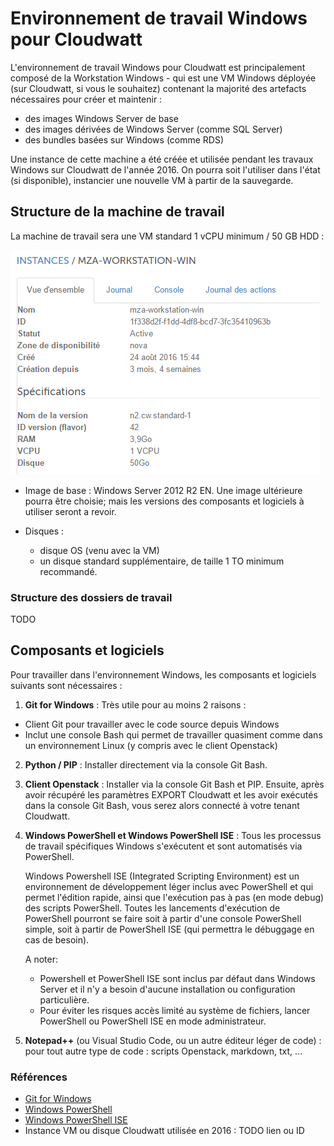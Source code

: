 # Environnement de travail Windows pour Cloudwatt


L'environnement de travail Windows pour Cloudwatt est principalement composé de la Workstation Windows - qui est une VM Windows déployée (sur Cloudwatt, si vous le souhaitez) contenant la majorité des artefacts nécessaires pour créer et maintenir :

- des images Windows Server de base
- des images dérivées de Windows Server (comme SQL Server)
- des bundles basées sur Windows (comme RDS)

Une instance de cette machine a été créée et utilisée pendant les travaux Windows sur Cloudwatt de l'année 2016. On pourra soit l'utiliser dans l'état (si disponible), instancier une nouvelle VM à partir de la sauvegarde.

## Structure de la machine de travail
La machine de travail sera une VM standard 1 vCPU minimum / 50 GB HDD :

![La VM Workstation](images/workstation-mza.png)

- Image de base : Windows Server 2012 R2 EN. Une image ultérieure pourra être choisie; mais les versions des composants et logiciels à utiliser seront a revoir.
- Disques :

    - disque OS (venu avec la VM)
    - un disque standard supplémentaire, de taille 1 TO minimum recommandé.

### Structure des dossiers de travail

TODO

## Composants et logiciels

Pour travailler dans l'environnement Windows, les composants et logiciels suivants sont nécessaires :

1. **Git for Windows** : Très utile pour au moins 2 raisons :

- Client Git pour travailler avec le code source depuis Windows 
- Inclut une console Bash qui permet de travailler quasiment comme dans un environnement Linux (y compris avec le client Openstack)

2. **Python / PIP** : Installer directement via la console Git Bash.
3. **Client Openstack** :
Installer via la console Git Bash et PIP. 
Ensuite, après avoir récupéré les paramètres EXPORT Cloudwatt et les avoir exécutés dans la console Git Bash,  vous serez alors connecté à votre tenant Cloudwatt. 

4. **Windows PowerShell et Windows PowerShell ISE** :
Tous les processus de travail spécifiques Windows s'exécutent et sont automatisés via PowerShell. 

   Windows Powershell ISE (Integrated Scripting Environment) est un environnement de développement léger inclus avec PowerShell et qui permet l'édition rapide, ainsi que l'exécution pas à pas (en mode debug) des scripts PowerShell. Toutes les lancements d'exécution de PowerShell pourront se faire soit à partir d'une console PowerShell simple, soit à partir de PowerShell ISE (qui permettra le débuggage en cas de besoin).

   A noter:

    - Powershell et PowerShell ISE sont inclus par défaut dans Windows Server et il n'y a besoin d'aucune installation ou configuration particulière.
    - Pour éviter les risques accès limité au système de fichiers, lancer PowerShell ou PowerShell ISE en mode administrateur.

5. **Notepad++** (ou Visual Studio Code, ou un autre éditeur léger de code) : pour tout autre type de code : scripts Openstack, markdown, txt, ... 



### Références

- [Git for Windows](https://git-for-windows.github.io/)
- [Windows PowerShell](https://technet.microsoft.com/en-us/library/bb978526.aspx)
- [Windows PowerShell ISE](https://msdn.microsoft.com/en-us/powershell/scripting/getting-started/fundamental/windows-powershell-integrated-scripting-environment--ise-)
- Instance VM ou disque Cloudwatt utilisée en 2016 : TODO lien ou ID 


